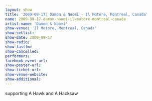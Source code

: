 ```yaml
---
layout: show
title: '2009-09-17: Damon & Naomi - Il Motore, Montreal, Canada'
name: 2009-09-17-damon-naomi-il-motore-montreal-canada
artist-name: 'Damon & Naomi'
show-venue: 'Il Motore, Montreal, Canada'
show-setlist: 
show-date: 2009-09-17
show-radio: 
show-lastfm: 
show-cancelled: 
performers: 
facebook-event-url: 
show-poster-url: 
show-ticket-url: 
show-venue-website: 
show-additional: 
---
```


supporting A Hawk and A Hacksaw